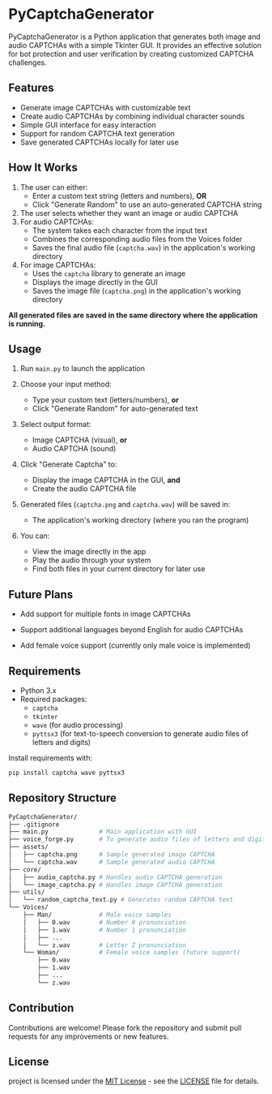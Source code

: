 # PyCaptchaGenerator

PyCaptchaGenerator is a Python application that generates both image and audio CAPTCHAs with a simple Tkinter GUI. It provides an effective solution for bot protection and user verification by creating customized CAPTCHA challenges.

## Features

- Generate image CAPTCHAs with customizable text
- Create audio CAPTCHAs by combining individual character sounds
- Simple GUI interface for easy interaction
- Support for random CAPTCHA text generation
- Save generated CAPTCHAs locally for later use

## How It Works

1. The user can either:
   - Enter a custom text string (letters and numbers), **OR**
   - Click "Generate Random" to use an auto-generated CAPTCHA string
2. The user selects whether they want an image or audio CAPTCHA
3. For audio CAPTCHAs:
   - The system takes each character from the input text
   - Combines the corresponding audio files from the Voices folder
   - Saves the final audio file (`captcha.wav`) in the application's working directory
4. For image CAPTCHAs:
   - Uses the `captcha` library to generate an image
   - Displays the image directly in the GUI
   - Saves the image file (`captcha.png`) in the application's working directory

**All generated files are saved in the same directory where the application is running.**

## Usage
1. Run `main.py` to launch the application

2. Choose your input method:
   - Type your custom text (letters/numbers), **or**
   - Click "Generate Random" for auto-generated text

3. Select output format:
   - Image CAPTCHA (visual), **or**
   - Audio CAPTCHA (sound)

4. Click "Generate Captcha" to:
   - Display the image CAPTCHA in the GUI, **and**
   - Create the audio CAPTCHA file

5. Generated files (`captcha.png` and `captcha.wav`) will be saved in:
   - The application's working directory (where you ran the program)

6. You can:
   - View the image directly in the app
   - Play the audio through your system
   - Find both files in your current directory for later use
  

## Future Plans
- Add support for multiple fonts in image CAPTCHAs

- Support additional languages beyond English for audio CAPTCHAs

- Add female voice support (currently only male voice is implemented)

## Requirements

- Python 3.x
- Required packages:
  - `captcha`
  - `tkinter`
  - `wave` (for audio processing)
  - `pyttsx3` (for text-to-speech conversion to generate audio files of letters and digits)

Install requirements with:
```bash
pip install captcha wave pyttsx3
```

## Repository Structure

```bash
PyCaptchaGenerator/
├── .gitignore
├── main.py              # Main application with GUI
├── voice_forge.py       # To generate audio files of letters and digits
├── assets/
│   ├── captcha.png      # Sample generated image CAPTCHA
│   └── captcha.wav      # Sample generated audio CAPTCHA
├── core/
│   ├── audio_captcha.py # Handles audio CAPTCHA generation
│   └── image_captcha.py # Handles image CAPTCHA generation
├── utils/
│   └── random_captcha_text.py # Generates random CAPTCHA text
└── Voices/
    ├── Man/             # Male voice samples
    │   ├── 0.wav        # Number 0 pronunciation
    │   ├── 1.wav        # Number 1 pronunciation
    │   ├── ...
    │   └── z.wav        # Letter Z pronunciation
    └── Woman/           # Female voice samples (future support)
        ├── 0.wav
        ├── 1.wav
        ├── ...
        └── z.wav
```

## Contribution
Contributions are welcome! Please fork the repository and submit pull requests for any improvements or new features.

## License
 project is licensed under the [MIT License](LICENSE) - see the [LICENSE](LICENSE) file for details.
